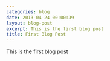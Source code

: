 ```yaml
---
categories: blog
date: 2013-04-24 00:00:39
layout: blog-post
excerpt: This is the first blog post
title: First Blog Post
---
```


This is the first blog post